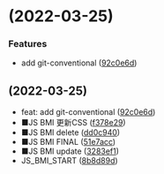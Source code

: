 #  (2022-03-25)


### Features

* add git-conventional ([92c0e6d](https://github.com/chenminfan/JS_BMI/commit/92c0e6d86cb8f85d71c69a35b3b3d140d1f01726))



##  (2022-03-25)

* feat: add git-conventional ([92c0e6d](https://github.com/chenminfan/JS_BMI/commit/92c0e6d))
* ■JS BMI 更新CSS ([f378e29](https://github.com/chenminfan/JS_BMI/commit/f378e29))
* ■JS BMI delete ([dd0c940](https://github.com/chenminfan/JS_BMI/commit/dd0c940))
* ■JS BMI FINAL ([51e7acc](https://github.com/chenminfan/JS_BMI/commit/51e7acc))
* ■JS BMI update ([3283ef1](https://github.com/chenminfan/JS_BMI/commit/3283ef1))
* JS_BMI_START ([8b8d89d](https://github.com/chenminfan/JS_BMI/commit/8b8d89d))



